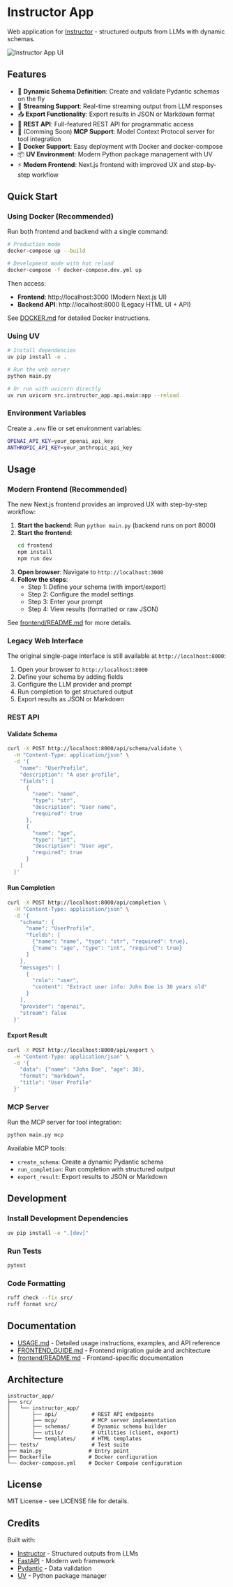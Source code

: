 # Instructor App

Web application for [Instructor](https://github.com/567-labs/instructor) - structured outputs from LLMs with dynamic schemas.

![Instructor App UI](./instructor_app.png)

## Features

- 🎯 **Dynamic Schema Definition**: Create and validate Pydantic schemas on the fly
- 🌊 **Streaming Support**: Real-time streaming output from LLM responses
- 📤 **Export Functionality**: Export results in JSON or Markdown format
- 🔌 **REST API**: Full-featured REST API for programmatic access
- 🤖 (Comming Soon) **MCP Support**: Model Context Protocol server for tool integration
- 🐳 **Docker Support**: Easy deployment with Docker and docker-compose
- 📦 **UV Environment**: Modern Python package management with UV
- ⚡ **Modern Frontend**: Next.js frontend with improved UX and step-by-step workflow

## Quick Start

### Using Docker (Recommended)

Run both frontend and backend with a single command:

```bash
# Production mode
docker-compose up --build

# Development mode with hot reload
docker-compose -f docker-compose.dev.yml up
```

Then access:
- **Frontend**: http://localhost:3000 (Modern Next.js UI)
- **Backend API**: http://localhost:8000 (Legacy HTML UI + API)

See [DOCKER.md](DOCKER.md) for detailed Docker instructions.

### Using UV

```bash
# Install dependencies
uv pip install -e .

# Run the web server
python main.py

# Or run with uvicorn directly
uv run uvicorn src.instructor_app.api.main:app --reload
```

### Environment Variables

Create a `.env` file or set environment variables:

```bash
OPENAI_API_KEY=your_openai_api_key
ANTHROPIC_API_KEY=your_anthropic_api_key
```

## Usage

### Modern Frontend (Recommended)

The new Next.js frontend provides an improved UX with step-by-step workflow:

1. **Start the backend**: Run `python main.py` (backend runs on port 8000)
2. **Start the frontend**: 
   ```bash
   cd frontend
   npm install
   npm run dev
   ```
3. **Open browser**: Navigate to `http://localhost:3000`
4. **Follow the steps**:
   - Step 1: Define your schema (with import/export)
   - Step 2: Configure the model settings
   - Step 3: Enter your prompt
   - Step 4: View results (formatted or raw JSON)

See [frontend/README.md](frontend/README.md) for more details.

### Legacy Web Interface

The original single-page interface is still available at `http://localhost:8000`:

1. Open your browser to `http://localhost:8000`
2. Define your schema by adding fields
3. Configure the LLM provider and prompt
4. Run completion to get structured output
5. Export results as JSON or Markdown

### REST API

#### Validate Schema

```bash
curl -X POST http://localhost:8000/api/schema/validate \
  -H "Content-Type: application/json" \
  -d '{
    "name": "UserProfile",
    "description": "A user profile",
    "fields": [
      {
        "name": "name",
        "type": "str",
        "description": "User name",
        "required": true
      },
      {
        "name": "age",
        "type": "int",
        "description": "User age",
        "required": true
      }
    ]
  }'
```

#### Run Completion

```bash
curl -X POST http://localhost:8000/api/completion \
  -H "Content-Type: application/json" \
  -d '{
    "schema": {
      "name": "UserProfile",
      "fields": [
        {"name": "name", "type": "str", "required": true},
        {"name": "age", "type": "int", "required": true}
      ]
    },
    "messages": [
      {
        "role": "user",
        "content": "Extract user info: John Doe is 30 years old"
      }
    ],
    "provider": "openai",
    "stream": false
  }'
```

#### Export Result

```bash
curl -X POST http://localhost:8000/api/export \
  -H "Content-Type: application/json" \
  -d '{
    "data": {"name": "John Doe", "age": 30},
    "format": "markdown",
    "title": "User Profile"
  }'
```

### MCP Server

Run the MCP server for tool integration:

```bash
python main.py mcp
```

Available MCP tools:
- `create_schema`: Create a dynamic Pydantic schema
- `run_completion`: Run completion with structured output
- `export_result`: Export results to JSON or Markdown

## Development

### Install Development Dependencies

```bash
uv pip install -e ".[dev]"
```

### Run Tests

```bash
pytest
```

### Code Formatting

```bash
ruff check --fix src/
ruff format src/
```

## Documentation

- [USAGE.md](USAGE.md) - Detailed usage instructions, examples, and API reference
- [FRONTEND_GUIDE.md](FRONTEND_GUIDE.md) - Frontend migration guide and architecture
- [frontend/README.md](frontend/README.md) - Frontend-specific documentation

## Architecture

```
instructor_app/
├── src/
│   └── instructor_app/
│       ├── api/           # REST API endpoints
│       ├── mcp/           # MCP server implementation
│       ├── schemas/       # Dynamic schema builder
│       ├── utils/         # Utilities (client, export)
│       └── templates/     # HTML templates
├── tests/                 # Test suite
├── main.py               # Entry point
├── Dockerfile            # Docker configuration
└── docker-compose.yml    # Docker Compose configuration
```

## License

MIT License - see LICENSE file for details.

## Credits

Built with:
- [Instructor](https://github.com/567-labs/instructor) - Structured outputs from LLMs
- [FastAPI](https://fastapi.tiangolo.com/) - Modern web framework
- [Pydantic](https://docs.pydantic.dev/) - Data validation
- [UV](https://github.com/astral-sh/uv) - Python package manager
